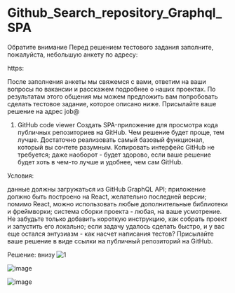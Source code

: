 # Github_Search_repository_Graphql_SPA
Обратите внимание
Перед решением тестового задания заполните, пожалуйста, небольшую анкету по адресу:

https:

После заполнения анкеты мы свяжемся с вами, ответим на ваши вопросы по вакансии и расскажем подробнее о наших проектах. По результатам этого общения мы можем предложить вам попробовать сделать тестовое задание, которое описано ниже. Присылайте ваше решение на адрес job@

1. GitHub code viewer
Создать SPA-приложение для просмотра кода публичных репозиториев на GitHub. Чем решение будет проще, тем лучше. Достаточно реализовать самый базовый функционал, который вы сочтете разумным. Копировать интерфейс GitHub не требуется; даже наоборот - будет здорово, если ваше решение будет хоть в чем-то лучше и удобнее, чем сам GitHub.

Условия:

данные должны загружаться из GitHub GraphQL API;
приложение должно быть построено на React, желательно последней версии;
помимо React, можно использовать любые дополнительные библиотеки и фреймворки;
система сборки проекта - любая, на ваше усмотрение. Не забудьте только добавить короткую инструкцию, как собрать проект и запустить его локально;
если задачу удалось сделать быстро, и у вас еще остался энтузиазм - как насчет написания тестов?
Присылайте ваше решение в виде ссылки на публичный репозиторий на GitHub.


Решение:
внизу
![1](https://user-images.githubusercontent.com/64854687/150081096-5e8bd35a-780e-4e23-b28f-cb7dabb7167c.PNG)

![image](https://user-images.githubusercontent.com/64854687/150081166-837defe6-f15c-4562-a1f7-ee1a382dd1b6.png)

![image](https://user-images.githubusercontent.com/64854687/150081297-ef4379dd-1959-4794-94a9-de08fe530e6b.png)

